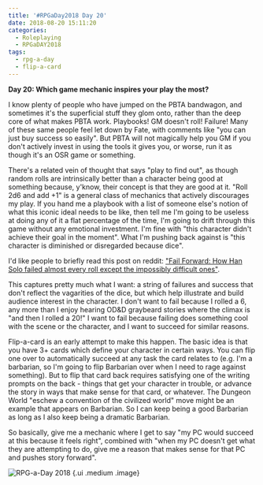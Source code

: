 ```yaml
---
title: '#RPGaDay2018 Day 20'
date: 2018-08-20 15:11:20
categories:
  - Roleplaying
  - RPGaDAY2018
tags:
  - rpg-a-day
  - flip-a-card
---
```


**Day 20: Which game mechanic inspires your play the most?**

I know plenty of people who have jumped on the PBTA bandwagon, and sometimes it's the superficial stuff they glom onto, rather than the deep core of what makes PBTA work. Playbooks! GM doesn't roll! Failure! Many of these same people feel let down by Fate, with comments like "you can just buy success so easily". But PBTA will not magically help you GM if you don't actively invest in using the tools it gives you, or worse, run it as though it's an OSR game or something.

<!-- more -->

There's a related vein of thought that says "play to find out", as though random rolls are intrinsically better than a character being good at something because, y'know, their concept is that they are good at it. "Roll 2d6 and add +1" is a general class of mechanics that actively discourages my play. If you hand me a playbook with a list of someone else's notion of what this iconic ideal needs to be like, then tell me I'm going to be useless at doing any of it a flat percentage of the time, I'm going to drift through this game without any emotional investment. I'm fine with "this character didn't achieve their goal in the moment". What I'm pushing back against is "this character is diminished or disregarded because dice".

I'd like people to briefly read this post on reddit: ["Fail Forward: How Han Solo failed almost every roll except the impossibly difficult ones"](https://www.reddit.com/r/rpg/comments/3ysh48/fail_forward_how_han_solo_failed_almost_every/).

This captures pretty much what I want: a string of failures and success that don't reflect the vagarities of the dice, but which help illustrate and build audience interest in the character. I don't want to fail because I rolled a 6, any more than I enjoy hearing OD&D graybeard stories where the climax is "and then I rolled a 20!" I want to fail because failing does something cool with the scene or the character, and I want to succeed for similar reasons.

Flip-a-card is an early attempt to make this happen. The basic idea is that you have 3+ cards which define your character in certain ways. You can flip one over to automatically succeed at any task the card relates to (e.g. I'm a barbarian, so I'm going to flip Barbarian over when I need to rage against something). But to flip that card back requires satisfying one of the writing prompts on the back - things that get your character in trouble, or advance the story in ways that make sense for that card, or whatever. The Dungeon World "eschew a convention of the civilized world" move might be an example that appears on Barbarian. So I can keep being a good Barbarian as long as I also keep being a dramatic Barbarian.

So basically, give me a mechanic where I get to say "my PC would succeed at this because it feels right", combined with "when my PC doesn't get what they are attempting to do, give me a reason that makes sense for that PC and pushes story forward".

![RPG-a-Day 2018](/assets/rpg/RPG-a-Day%202018.jpg) {.ui .medium .image}
